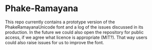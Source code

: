 # Phake-Ramayana

This repo currently contains a prototype version of the PhakeRamayanaUnicode font and a log of the issues discussed in its production. In the future we could also open the repository for public access, if we agree what licence is appropriate (MIT?). That way users could also raise issues for us to improve the font.
